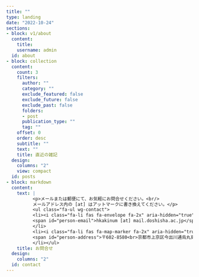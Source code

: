 ```yaml
---
title: ""
type: landing
date: "2022-10-24"
sections:
- block: v1/about
  content:
    title: 
    username: admin
  id: about
- block: collection
  content:
    count: 3
    filters:
      author: ""
      category: ""
      exclude_featured: false
      exclude_future: false
      exclude_past: false
      folders:
      - post
      publication_type: ""
      tag: ""
    offset: 0
    order: desc
    subtitle: ""
    text: ""
    title: 直近の雑記
  design:
    columns: "2"
    view: compact
  id: posts
- block: markdown
  content:
    text: |
          <p>メールまたは郵便にて、お気軽にお問合せください。<br/>
          メールアドレス内の [at] はアットマークに書き換えてください。</p>
          <ul class="fa-ul wg-contact">
          <li><i class="fa-li fas fa-envelope fa-2x" aria-hidden="true"></i>
          <span id="person-email">hkakinum [at] mail.doshisha.ac.jp</span>
          </li>
          <li><i class="fa-li fas fa-map-marker fa-2x" aria-hidden="true"></i>
          <span id="person-address">〒602-8580<br>京都市上京区今出川通烏丸東入 至誠館427号室<br>同志社大学商学部　柿沼 英樹</span>
          </li></ul>
    title: お問合せ
  design:
    columns: "2"
  id: contact
---
```

